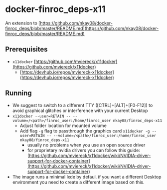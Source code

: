 # docker-finroc_deps-x11
An extension to [https://github.com/nkay08/docker-finroc_deps/blob/master/README.md](https://github.com/nkay08/docker-finroc_deps/blob/master/README.md)

## Prerequisites
- `x11docker` [https://github.com/mviereck/x11docker](https://github.com/mviereck/x11docker)
  - [https://devhub.io/repos/mviereck-x11docker](https://devhub.io/repos/mviereck-x11docker)


## Running
- We suggest to switch to a different TTY ([CTRL]+[ALT]+[F0-F12]) to avoid graphical glitches or interference with your current Desktop
- `x11docker --user=RETAIN -- --volume=/<path>/finroc_user:/home/finroc_user nkay08/finroc_deps-x11`
  - Adjust folder location for mounted volume
  - Add flag `-g` flag to passthrough the graphics card `x11docker -g --user=RETAIN -- --volume=/<path>/finroc_user:/home/finroc_user nkay08/finroc_deps-x11`
    - usually no problems when you use an open source driver
    - for proprietary nvidia drivers you can follow this guide: [https://github.com/mviereck/x11docker/wiki/NVIDIA-driver-support-for-docker-container](https://github.com/mviereck/x11docker/wiki/NVIDIA-driver-support-for-docker-container)
- The image runs a minimal lxde by defaul. if you want a different Desktop environment you need to create a different image based on this.

